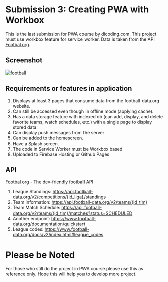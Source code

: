 # Submission 3: Creating PWA with Workbox
This is the last submission for PWA course by dicoding.com. This project must use workbox feature for service worker. Data is taken from the API [Footbal org](https://www.football-data.org/).

## Screenshot
![football](https://user-images.githubusercontent.com/26306746/51833752-e9d28f80-232a-11e9-856f-f18d61163ccf.gif)

## Requirements or features in application
1. Displays at least 3 pages that consume data from the football-data.org website.
2. Can still be accessed even though in offline mode (applying cache).
3. Has a data storage feature with indexed db (can add, display, and delete favorite teams, watch schedules, etc.) with a single page to display stored data.
4. Can display push messages from the server
5. Can be added to the homescreen.
6. Have a Splash screen.
7. The code in Service Worker must be Workbox based
8. Uploaded to Firebase Hosting or Github Pages

## API
[Footbal org](https://www.football-data.org/) - The dev-friendly football API

1. League Standings: https://api.football-data.org/v2/competitions/{id_liga}/standings
2. Team Information: https://api.football-data.org/v2/teams/{id_tim}
3. Team Match Schedule: https://api.football-data.org/v2/teams/{id_tim}/matches?status=SCHEDULED
4. Another endpoint: https://www.football-data.org/documentation/quickstart
5. League codes:  https://www.football-data.org/docs/v2/index.html#league_codes

# Please be Noted
For those who still do the project in PWA course please use this as reference only. Hope this will help you to develop more project.
